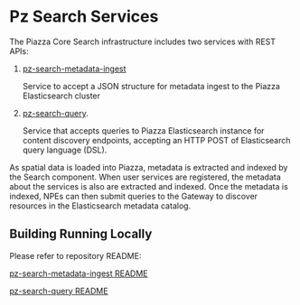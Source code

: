 # Pz Search Services

The Piazza Core Search infrastructure includes two services with REST APIs:

1. [pz-search-metadata-ingest](https://github.com/venicegeo/pz-search-metadata-ingest)
	
	Service to accept a JSON structure for metadata ingest to the Piazza Elasticsearch cluster

2. [pz-search-query](https://github.com/venicegeo/pz-search-query). 
	
	Service that accepts queries to Piazza Elasticsearch instance for content discovery endpoints, accepting an HTTP POST of Elasticsearch query language (DSL).

As spatial data is loaded into Piazza, metadata is extracted and indexed by the Search component. When user services are registered, the metadata about the services is also are extracted and indexed. Once the metadata is indexed, NPEs can then submit queries to the Gateway to discover resources in the Elasticsearch metadata catalog.

## Building Running Locally

Please refer to repository README:

[pz-search-metadata-ingest README](https://github.com/venicegeo/pz-search-metadata-ingest)

[pz-search-query README](https://github.com/venicegeo/pz-search-query)
